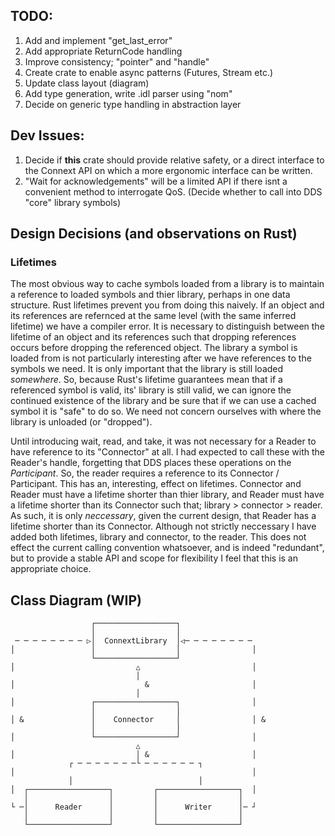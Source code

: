 ## TODO:
1. Add and implement "get_last_error"
1. Add appropriate ReturnCode handling
1. Improve consistency; "pointer" and "handle"
1. Create crate to enable async patterns (Futures, Stream etc.)
1. Update class layout (diagram)
1. Add type generation, write .idl parser using "nom"
1. Decide on generic type handling in abstraction layer

## Dev Issues:
1. Decide if **this** crate should provide relative safety, or a direct interface to the Connext API on which a more ergonomic interface can be written.
1. "Wait for acknowledgements" will be a limited API if there isnt a convenient method to interrogate QoS. (Decide whether to call into DDS "core" library symbols)

## Design Decisions (and observations on Rust)
### Lifetimes
The most obvious way to cache symbols loaded from a library is to maintain a reference to loaded symbols and thier library, perhaps in one data structure. Rust lifetimes prevent you from doing this naively. If an object and its references are refernced at the same level (with the same inferred lifetime) we have a compiler error. It is necessary to distinguish between the lifetime of an object and its references such that dropping references occurs before dropping the referenced object. The library a symbol is loaded from is not particularly interesting after we have references to the symbols we need. It is only important that the library is still loaded *somewhere*. So, because Rust's lifetime guarantees mean that if a referenced symbol is valid, its' library is still valid, we can ignore the continued existence of the library and be sure that if we can use a cached symbol it is "safe" to do so. We need not concern ourselves with where the library is unloaded (or "dropped"). 

Until introducing wait, read, and take, it was not necessary for a Reader to have reference to its "Connector" at all. I had expected to call these with the Reader's handle, forgetting that DDS places these operations on the *Participant*. So, the reader requires a reference to its Connector / Participant. This has an, interesting, effect on lifetimes. Connector and Reader must have a lifetime shorter than thier library, and Reader must have a lifetime shorter than its Connector such that; library > connector > reader. As such, it is only *neccessary*, given the current design, that Reader has a lifetime shorter than its Connector. Although not strictly neccessary I have added both lifetimes, library and connector, to the reader. This does not effect the current calling convention whatsoever, and is indeed "redundant", but to provide a stable API and scope for flexibility I feel that this is an appropriate choice.

## Class Diagram (WIP)
```
                  ┌──────────────────┐
                  │                  │
 ─ ─ ─ ─ ─ ─ ─ ─ ▷│  ConnextLibrary  │◁─ ─ ─ ─ ─ ─ ─ ─
│                 │                  │                │
                  └──────────────────┘
│                           △                         │
                            │
│                             &                       │
                            │
│                 ┌──────────────────┐                │
                  │                  │
│ &               │    Connector     │                │ &
                  │                  │
│                 └──────────────────┘                │
                            △
│                           │ &                       │
             ┌ ─ ─ ─ ─ ─ ─ ─└ ─ ─ ─ ─ ─ ─ ┐
│                                                     │
             │                            │
│  ┌──────────────────┐         ┌──────────────────┐  │
   │                  │         │                  │
└ ─│      Reader      │         │      Writer      │─ ┘
   │                  │         │                  │
   └──────────────────┘         └──────────────────┘
```